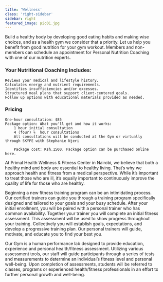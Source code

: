```yaml
---
title: 'Wellness'
class: 'right-sidebar'
sidebar: right
featured_image: pic01.jpg
---
```




Build a healthy body by developing good eating habits and making wise choices, and as a health gym we consider that a priority.  Let us help you benefit from good nutrition for your gym workout. Members and non-members can schedule an appointment for Personal Nutrition Coaching with one of our nutrition experts.

### Your Nutritional Coaching Includes:

    Reviews your medical and lifestyle history.
    Calculates energy and nutrient requirements.
    Identifies insufficiencies and/or excesses.
    Structured meal plans that support client-centered goals.
    Follow up options with educational materials provided as needed.

### Pricing

    One-hour consultation: $85
    Package option: What you'll get and how it works:
        1 hour initial consultation
        4 (four) ½  hour consultations
        All consultations will be conducted at the Gym or virtually through SKYPE with Stephanie Njeri

        Package cost: Ksh.1500. Package option can be purchased online here.


At Primal Health Wellness & Fitness Center in Nairobi, we believe that both a healthy mind and body are essential to healthy living. That’s why we approach health and fitness from a medical perspective. While it’s important to treat those who are ill, it’s equally important to continuously improve the quality of life for those who are healthy.

Beginning a new fitness training program can be an intimidating process. Our certified trainers can guide you through a training program specifically designed and tailored to your goals and your busy schedule. After your initial enrollment, you will be paired with a personal trainer who has common availability. Together your trainer you will complete an initial fitness assessment. This assessment will be used to show progress throughout your training. Collectively you will establish goals, expectations, and develop a progressive training plan. Our personal trainers will guide, motivate, and educate you to find your best you.

Our Gym is a human performance lab designed to provide education, experience and personal health/fitness assessment. Utilizing various assessment tools, our staff will guide participants through a series of tests and measurements to determine an individual’s fitness level and personal well-being. Upon completion of assessments, students will be referred to classes, programs or experienced health/fitness professionals in an effort to further personal growth and well-being.